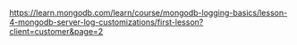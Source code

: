 <https://learn.mongodb.com/learn/course/mongodb-logging-basics/lesson-4-mongodb-server-log-customizations/first-lesson?client=customer&page=2>
